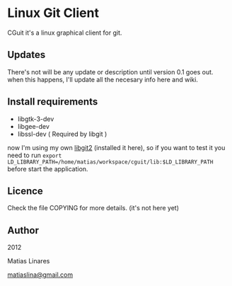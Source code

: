 Linux Git Client
=============

CGuit it's a linux graphical client for git.

Updates
-------
There's not will be any update or description until version 0.1 goes out. when this happens, I'll update all the necesary info here and wiki.

Install requirements
--------------------
* libgtk-3-dev
* libgee-dev
* libssl-dev ( Required by libgit )

now I'm using my own [libgit2](https://github.com/libgit2/libgit2) (installed it here), so if you want to test it you need to run `export LD_LIBRARY_PATH=/home/matias/workspace/cguit/lib:$LD_LIBRARY_PATH` before start the application.

Licence
-------
Check the file COPYING for more details. (it's not here yet)

Author
------

2012

Matias Linares 

matiaslina@gmail.com

